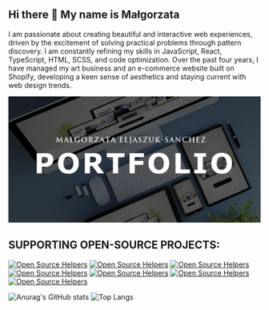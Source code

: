 ## Hi there 👋 My name is Małgorzata

I am passionate about creating beautiful and interactive web experiences, driven by the excitement of solving practical problems through pattern discovery. I am constantly refining my skills in JavaScript, React, TypeScript, HTML, SCSS, and code optimization. Over the past four years, I have managed my art business and an e-commerce website built on Shopify, developing a keen sense of aesthetics and staying current with web design trends.


[![Example Image](4gh.jpg)](https://meljaszuk.github.io/SEE-MY-PORTFOLIO/)

## SUPPORTING OPEN-SOURCE PROJECTS:
[![Open Source Helpers](https://www.codetriage.com/animate-css/animate.css/badges/users.svg)](https://www.codetriage.com/animate-css/animate.css)
[![Open Source Helpers](https://www.codetriage.com/creativecommons/vocabulary/badges/users.svg)](https://www.codetriage.com/creativecommons/vocabulary)
[![Open Source Helpers](https://www.codetriage.com/astrit/css.gg/badges/users.svg)](https://www.codetriage.com/astrit/css.gg)
[![Open Source Helpers](https://www.codetriage.com/square/spoon/badges/users.svg)](https://www.codetriage.com/square/spoon)
[![Open Source Helpers](https://www.codetriage.com/padrinobook/padrinobook/badges/users.svg)](https://www.codetriage.com/padrinobook/padrinobook)
[![Open Source Helpers](https://www.codetriage.com/jessepollak/card/badges/users.svg)](https://www.codetriage.com/jessepollak/card)
[![Open Source Helpers](https://www.codetriage.com/sovereign/sovereign/badges/users.svg)](https://www.codetriage.com/sovereign/sovereign)


![Anurag's GitHub stats](https://github-readme-stats.vercel.app/api?username=meljaszuk&hide=stars,issues)
![Top Langs](https://github-readme-stats.vercel.app/api/top-langs/?username=meljaszuk&&size_weight=0&count_weight=1&layout=compact)

<!--[![Anurag's GitHub stats](https://github-readme-stats.vercel.app/api?username=meljaszuk)](https://github.com/meljaszuk/github-readme-stats)
[![Top Langs](https://github-readme-stats.vercel.app/api/top-langs/?username=meljaszuk&layout=donut)](https://github.com/meljaszuk/github-readme-stats)

**meljaszuk/meljaszuk** is a ✨ _special_ ✨ repository because its `README.md` (this file) appears on your GitHub profile.

Here are some ideas to get you started:

- 🔭 I’m currently working on ...
- 🌱 I’m currently learning ...
- 👯 I’m looking to collaborate on ...
- 🤔 I’m looking for help with ...
- 💬 Ask me about ...
- 📫 How to reach me: ...
- 😄 Pronouns: ...
- ⚡ Fun fact: ...

-->
